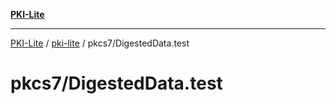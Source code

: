 [**PKI-Lite**](../../../README.md)

---

[PKI-Lite](../../../README.md) / [pki-lite](../../README.md) / pkcs7/DigestedData.test

# pkcs7/DigestedData.test

